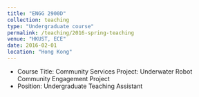 ```yaml
---
title: "ENGG 2900D"
collection: teaching
type: "Undergraduate course"
permalink: /teaching/2016-spring-teaching
venue: "HKUST, ECE"
date: 2016-02-01
location: "Hong Kong"
---
```


* Course Title: Community Services Project: Underwater Robot Community Engagement Project
* Position: Undergraduate Teaching Assistant